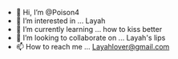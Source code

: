 - 👋 Hi, I’m @Poison4
- 👀 I’m interested in ... Layah
- 🌱 I’m currently learning ... how to kiss better
- 💞️ I’m looking to collaborate on ... Layah's lips
- 📫 How to reach me ... Layahlover@gmail.com

<!---
Poison4/Poison4 is a ✨ special ✨ repository because its `README.md` (this file) appears on your GitHub profile.
You can click the Preview link to take a look at your changes.
--->
